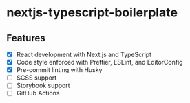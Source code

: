 # nextjs-typescript-boilerplate

## Features

- [x] React development with Next.js and TypeScript
- [x] Code style enforced with Prettier, ESLint, and EditorConfig
- [x] Pre-commit linting with Husky
- [ ] SCSS support
- [ ] Storybook support
- [ ] GitHub Actions
